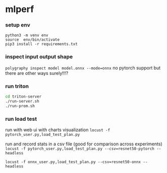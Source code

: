 # mlperf

### setup env
```
python3 -m venv env
source  env/bin/activate
pip3 install -r requirements.txt
```

### inspect input output shape
`polygraphy inspect model model.onnx --mode=onnx`
no pytorch support but there are other ways surely!!!?


### run triton 
```bash
cd triton-server
./run-server.sh
./run-prom.sh
```

### run load test

run with web ui with charts visualization
`locust -f pytorch_user.py,load_test_plan.py `

run and record stats in a csv file (good for comparison across experiments)
`locust -f pytorch_user.py,load_test_plan.py --csv=resnet50-pytorch --headless`

`locust -f onnx_user.py,load_test_plan.py --csv=resnet50-onnx --headless`
